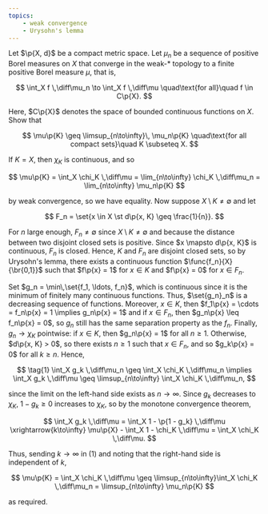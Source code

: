 ```yaml
---
topics:
    - weak convergence
    - Urysohn's lemma
---
```


<problem>

Let $\p{X, d}$ be a compact metric space. Let $\mu_n$ be a sequence of positive Borel measures on $X$ that converge in the weak-\* topology to a finite positive Borel measure $\mu$, that is,

$$
\int_X f \,\diff\mu_n \to \int_X f \,\diff\mu
\quad\text{for all}\quad f \in C\p{X}.
$$

Here, $C\p{X}$ denotes the space of bounded continuous functions on $X$. Show that

$$
\mu\p{K}
    \geq \limsup_{n\to\infty}\, \mu_n\p{K}
\quad\text{for all compact sets}\quad K \subseteq X.
$$

</problem>

<solution>

If $K = X$, then $\chi_K$ is continuous, and so

$$
\mu\p{K}
    = \int_X \chi_K \,\diff\mu
    = \lim_{n\to\infty} \chi_K \,\diff\mu_n
    = \lim_{n\to\infty} \mu_n\p{K}
$$

by weak convergence, so we have equality. Now suppose $X \setminus K \neq \emptyset$ and let

$$
F_n = \set{x \in X \st d\p{x, K} \geq \frac{1}{n}}.
$$

For $n$ large enough, $F_n \neq \emptyset$ since $X \setminus K \neq \emptyset$ and because the distance between two disjoint closed sets is positive. Since $x \mapsto d\p{x, K}$ is continuous, $F_n$ is closed. Hence, $K$ and $F_n$ are disjoint closed sets, so by Urysohn's lemma, there exists a continuous function $\func{f_n}{X}{\br{0,1}}$ such that $f\p{x} = 1$ for $x \in K$ and $f\p{x} = 0$ for $x \in F_n$.

Set $g_n = \min\,\set{f_1, \ldots, f_n}$, which is continuous since it is the minimum of finitely many continuous functions. Thus, $\set{g_n}_n$ is a decreasing sequence of functions. Moreover, $x \in K$, then $f_1\p{x} = \cdots = f_n\p{x} = 1 \implies g_n\p{x} = 1$ and if $x \in F_n$, then $g_n\p{x} \leq f_n\p{x} = 0$, so $g_n$ still has the same separation property as the $f_n$. Finally, $g_n \to \chi_K$ pointwise: if $x \in K$, then $g_n\p{x} = 1$ for all $n \geq 1$. Otherwise, $d\p{x, K} > 0$, so there exists $n \geq 1$ such that $x \in F_n$, and so $g_k\p{x} = 0$ for all $k \geq n$. Hence,

$$
\tag{1}
\int_X g_k \,\diff\mu_n
    \geq \int_X \chi_K \,\diff\mu_n
\implies
\int_X g_k \,\diff\mu
    \geq \limsup_{n\to\infty} \int_X \chi_K \,\diff\mu_n,
$$

since the limit on the left-hand side exists as $n \to \infty$. Since $g_k$ decreases to $\chi_K$, $1 - g_k \geq 0$ increases to $\chi_K$, so by the monotone convergence theorem,

$$
\int_X g_k \,\diff\mu
    = \int_X 1 - \p{1 - g_k} \,\diff\mu
    \xrightarrow{k\to\infty} \mu\p{X} - \int_X 1 - \chi_K \,\diff\mu
    = \int_X \chi_K \,\diff\mu.
$$

Thus, sending $k \to \infty$ in (1) and noting that the right-hand side is independent of $k$,

$$
\mu\p{K}
    = \int_X \chi_K \,\diff\mu
    \geq \limsup_{n\to\infty}\int_X \chi_K \,\diff\mu_n
    = \limsup_{n\to\infty} \mu_n\p{K}
$$

as required.

</solution>
